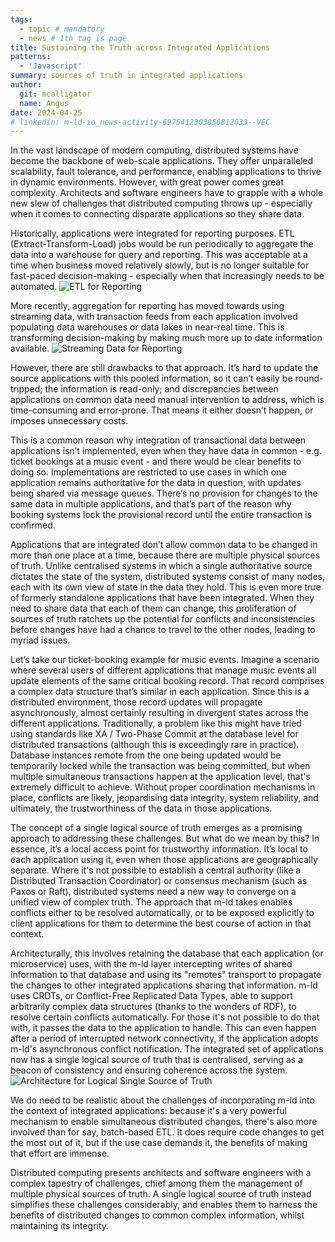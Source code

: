 ```yaml
---
tags:
  - topic # mandatory
  - news # 1th tag is page
title: Sustaining the Truth across Integrated Applications
patterns:
  - 'Javascript'
summary: sources of truth in integrated applications
author:
  git: mcalligator
  name: Angus
date: 2024-04-25
# linkedin: m-ld-io_news-activity-6975412303856812033--VEC
---
```


In the vast landscape of modern computing, distributed systems have become the backbone of web-scale applications. They offer unparalleled scalability, fault tolerance, and performance, enabling applications to thrive in dynamic environments. However, with great power comes great complexity. Architects and software engineers have to grapple with a whole new slew of challenges that distributed computing throws up - especially when it comes to connecting disparate applications so they share data.

Historically, applications were integrated for reporting purposes.  ETL (Extract-Transform-Load) jobs would be run periodically to aggregate the data into a warehouse for query and reporting.  This was acceptable at a time when business moved relatively slowly, but is no longer suitable for fast-paced decision-making - especially when that increasingly needs to be automated.
![ETL for Reporting](/media/etl-integration.svg)

More recently, aggregation for reporting has moved towards using streaming data, with transaction feeds from each application involved populating data warehouses or data lakes in near-real time.  This is transforming decision-making by making much more up to date information available.
![Streaming Data for Reporting](/media/streaming-tl.svg)

However, there are still drawbacks to that approach.  It’s hard to update the source applications with this pooled information, so it can’t easily be round-tripped; the information is read-only; and discrepancies between applications on common data need manual intervention to address, which is time-consuming and error-prone.  That means it either doesn’t happen, or imposes unnecessary costs.

This is a common reason why integration of transactional data between applications isn’t implemented, even when they have data in common - e.g. ticket bookings at a music event -  and there would be clear benefits to doing so.  Implementations are restricted to use cases in which one application remains authoritative for the data in question, with updates being shared via message queues.  There’s no provision for changes to the same data in multiple applications, and that’s part of the reason why booking systems lock the provisional record until the entire transaction is confirmed.

Applications that are integrated don’t allow common data to be changed in more than one place at a time, because there are multiple physical sources of truth. Unlike centralised systems in which a single authoritative source dictates the state of the system, distributed systems consist of many nodes, each with its own view of state in the data they hold.  This is even more true of formerly standalone applications that have been integrated.  When they need to share data that each of them can change, this proliferation of sources of truth ratchets up the potential for conflicts and inconsistencies before changes have had a chance to travel to the other nodes, leading to myriad issues.

Let’s take our ticket-booking example for music events.  Imagine a scenario where several users of different applications that manage music events all update elements of the same critical booking record.  That record comprises a complex data structure that’s similar in each application. Since this is a distributed environment, those record updates will propagate asynchronously, almost certainly resulting in divergent states across the different applications. Traditionally, a problem like this might have tried using standards like XA / Two-Phase Commit at the database level for distributed transactions (although this is exceedingly rare in practice).  Database instances remote from the one being updated would be temporarily locked while the transaction was being committed, but when multiple simultaneous transactions happen at the application level, that's extremely difficult to achieve.  Without proper coordination mechanisms in place, conflicts are likely, jeopardising data integrity, system reliability, and ultimately, the trustworthiness of the data in those applications.

The concept of a single logical source of truth emerges as a promising approach to addressing these challenges.  But what do we mean by this?  In essence, it’s a local access point for trustworthy information.  It’s local to each application using it, even when those applications are geographically separate.  Where it's not possible to establish a central authority (like a Distributed Transaction Coordinator) or consensus mechanism (such as Paxos or Raft), distributed systems need a new way to converge on a unified view of complex truth.  The approach that m-ld takes enables conflicts either to be resolved automatically, or to be exposed explicitly to client applications for them to determine the best course of action in that context.

Architecturally, this involves retaining the database that each application (or microservice) uses, with the m-ld layer intercepting writes of shared information to that database and using its "remotes" transport to propagate the changes to other integrated applications sharing that information.  m-ld uses CRDTs, or Conflict-Free Replicated Data Types, able to support arbitrarily complex data structures (thanks to the wonders of RDF), to resolve certain conflicts automatically.  For those it's not possible to do that with, it passes the data to the application to handle.  This can even happen after a period of interrupted network connectivity, if the application adopts m-ld's asynchronous conflict notification.  The integrated set of applications now has a single logical source of truth that is centralised, serving as a beacon of consistency and ensuring coherence across the system.
![Architecture for Logical Single Source of Truth](/media/logical-single-source-of-truth.svg)

We do need to be realistic about the challenges of incorporating m-ld into the context of integrated applications: because it's a very powerful mechanism to enable simultaneous distributed changes, there's also more involved than for say, batch-based ETL.  It does require code changes to get the most out of it, but if the use case demands it, the benefits of making that effort are immense.

Distributed computing presents architects and software engineers with a complex tapestry of challenges, chief among them the management of multiple physical sources of truth.  A single logical source of truth instead simplifies these challenges considerably, and enables them to harness the benefits of distributed changes to common complex information, whilst maintaining its integrity.